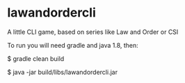 # lawandordercli


A little CLI game, based on series like Law and Order or CSI

To run you will need gradle and java 1.8, then: 

$ gradle clean build

$ java -jar build/libs/lawandordercli.jar 
